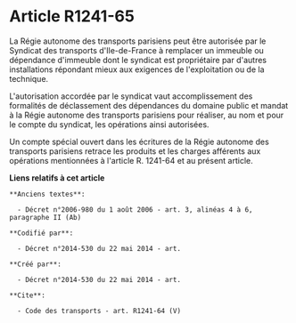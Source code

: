 # Article R1241-65

La Régie autonome des transports parisiens peut être autorisée par le Syndicat des transports d'Ile-de-France à remplacer un
immeuble ou dépendance d'immeuble dont le syndicat est propriétaire par d'autres installations répondant mieux aux exigences
de l'exploitation ou de la technique. 

L'autorisation accordée par le syndicat vaut accomplissement des formalités de déclassement des dépendances du domaine public
et mandat à la Régie autonome des transports parisiens pour réaliser, au nom et pour le compte du syndicat, les opérations
ainsi autorisées. 

Un compte spécial ouvert dans les écritures de la Régie autonome des transports parisiens retrace les produits et les charges
afférents aux opérations mentionnées à l'article R. 1241-64 et au présent article.

**Liens relatifs à cet article**

	**Anciens textes**:

	  - Décret n°2006-980 du 1 août 2006 - art. 3, alinéas 4 à 6, paragraphe II (Ab)

	**Codifié par**:

	  - Décret n°2014-530 du 22 mai 2014 - art.

	**Créé par**:

	  - Décret n°2014-530 du 22 mai 2014 - art.

	**Cite**:

	  - Code des transports - art. R1241-64 (V)
